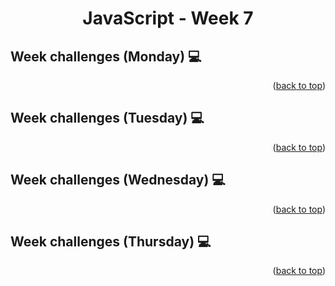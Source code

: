 <a name="readme-top"></a>
<h1 align="center">JavaScript - Week 7</h1>

## Week challenges (Monday) 💻
<p align="right">(<a href="#readme-top">back to top</a>)</p>

## Week challenges (Tuesday) 💻
<p align="right">(<a href="#readme-top">back to top</a>)</p>

## Week challenges (Wednesday) 💻
<p align="right">(<a href="#readme-top">back to top</a>)</p>

## Week challenges (Thursday) 💻
<p align="right">(<a href="#readme-top">back to top</a>)</p>
